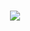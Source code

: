 <h1 style="text-align: center;">
    <img src="https://readme-typing-svg.herokuapp.com?font=Righteous&size=35&center=true&vCenter=true&width=500&height=70&duration=4000&lines=Hi+There!+👋;I'm+Hassan+Ally!;A+Frontend+Developer!;A+Contents +Creator!;PHP+Developer;A+System+Designer!;Relational+Database+Developer;" />
</h1>
